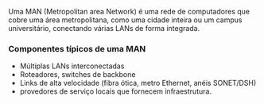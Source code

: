 Uma MAN (Metropolitan area Network) é uma rede de computadores que cobre uma área metropolitana, como uma cidade inteira ou um campus universitário, conectando várias LANs de forma integrada.

### Componentes típicos de uma MAN
- Múltiplas LANs interconectadas
- Roteadores, switches de backbone
- Links de alta velocidade (fibra ótica, metro Ethernet, anéis SONET/DSH)
- provedores de serviço locais que fornecem infraestrutura.